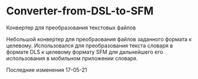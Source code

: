 # Converter-from-DSL-to-SFM
Конвертер для преобразования текстовых файлов

Небольшой конвертер для преобраования файлов заданного формата к целевому.
Использовался для преобразования текста словаря в формате DLS к целевому формату SFM для дальнейшего его использования в мобильном приложении словаря.

Последние изменения 17-05-21
